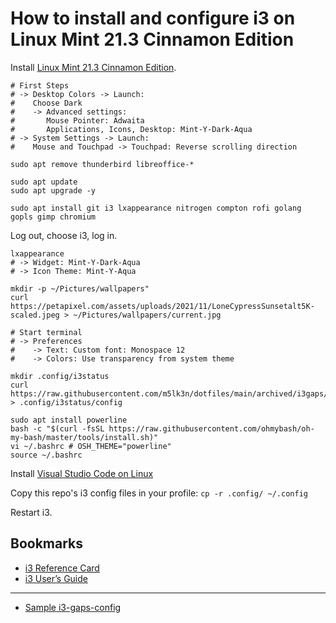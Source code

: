 # How to install and configure i3 on Linux Mint 21.3 Cinnamon Edition

Install [Linux Mint 21.3 Cinnamon Edition](https://www.linuxmint.com/edition.php?id=311).

```
# First Steps
# -> Desktop Colors -> Launch:
#    Choose Dark
#    -> Advanced settings:
#       Mouse Pointer: Adwaita
#       Applications, Icons, Desktop: Mint-Y-Dark-Aqua
# -> System Settings -> Launch:
#    Mouse and Touchpad -> Touchpad: Reverse scrolling direction
```

`sudo apt remove thunderbird libreoffice-*`

```
sudo apt update
sudo apt upgrade -y
```

`sudo apt install git i3 lxappearance nitrogen compton rofi golang gopls gimp chromium`

Log out, choose i3, log in.

```
lxappearance
# -> Widget: Mint-Y-Dark-Aqua
# -> Icon Theme: Mint-Y-Aqua
```

```
mkdir -p ~/Pictures/wallpapers"
curl https://petapixel.com/assets/uploads/2021/11/LoneCypressSunsetalt5K-scaled.jpeg > ~/Pictures/wallpapers/current.jpg
```

```
# Start terminal
# -> Preferences
#    -> Text: Custom font: Monospace 12
#    -> Colors: Use transparency from system theme
```

```
mkdir .config/i3status
curl https://raw.githubusercontent.com/m5lk3n/dotfiles/main/archived/i3gaps/i3status/config > .config/i3status/config
```

```
sudo apt install powerline
bash -c "$(curl -fsSL https://raw.githubusercontent.com/ohmybash/oh-my-bash/master/tools/install.sh)"
vi ~/.bashrc # OSH_THEME="powerline"
source ~/.bashrc
```

Install [Visual Studio Code on Linux](https://code.visualstudio.com/docs/setup/linux#_debian-and-ubuntu-based-distributions)

Copy this repo's i3 config files in your profile: `cp -r .config/ ~/.config`

Restart i3.

## Bookmarks

- [i3 Reference Card](https://i3wm.org/docs/refcard.html)
- [i3 User’s Guide](https://i3wm.org/docs/userguide.html)

---

- [Sample i3-gaps-config](https://raw.githubusercontent.com/TylerWolfDev/i3-gaps-config/master/config)
